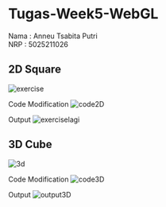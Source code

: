 # Tugas-Week5-WebGL
Nama : Anneu Tsabita Putri  
NRP : 5025211026

## 2D Square
![exercise](https://github.com/anneutsabita/Tugas-Week5-WebGL/assets/114276069/e2071d57-202b-4847-b90b-30adc3602e73)

Code Modification
![code2D](https://github.com/anneutsabita/Tugas-Week5-WebGL/assets/114276069/65066891-baa2-429a-983e-b76c83ebe607)

Output
![exerciselagi](https://github.com/anneutsabita/Tugas-Week5-WebGL/assets/114276069/632192ae-3d42-4355-b6bb-18525d09e657)

## 3D Cube
![3d](https://github.com/anneutsabita/Tugas-Week5-WebGL/assets/114276069/58abca72-504c-482d-916c-1dbd412d0839)

Code Modification
![code3D](https://github.com/anneutsabita/Tugas-Week5-WebGL/assets/114276069/d1990940-43a6-466d-a633-2017aed42e57)

Output
![output3D](https://github.com/anneutsabita/Tugas-Week5-WebGL/assets/114276069/de554d40-b72d-4935-9f33-51807bff6f78)




